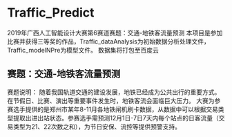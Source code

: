 # Traffic_Predict
2019年广西人工智能设计大赛第6赛道赛题：交通-地铁客流量预测
本项目是参加比赛并获得三等奖的作品，Traffic_dataAnalysis为初始数据分析处理文件，Traffic_modelNPre为模型文件。
数据集将打包至百度云
## 赛题：交通-地铁客流量预测
赛题说明：
随着我国轨道交通的建设发展，地铁已经成为公共出行的重要方式。在节假日、比赛、演出等重要事件发生时，地铁客流会面临巨大压力。
大赛为参赛选手提供的是郑州市某年8-11月各地铁闸机刷卡数据，从数据中可以根据交易类型提取出进出站状态。参赛选手需预测12月1日-7日7天内每个站点的日客流量（交易类型为21、22次数之和），为节日安保、流控等提供预警支持。
